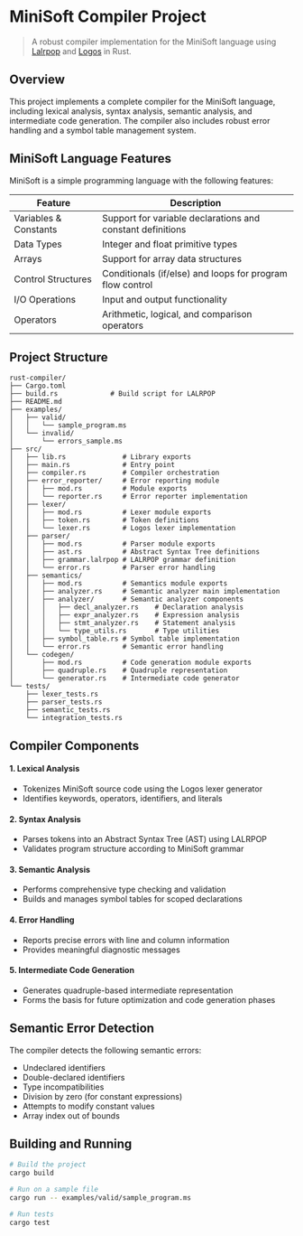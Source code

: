 # MiniSoft Compiler Project

> A robust compiler implementation for the MiniSoft language using [Lalrpop](https://github.com/lalrpop/lalrpop) and [Logos](https://github.com/maciejhirsz/logos) in Rust.

## Overview

This project implements a complete compiler for the MiniSoft language, including lexical analysis, syntax analysis, semantic analysis, and intermediate code generation. The compiler also includes robust error handling and a symbol table management system.

## MiniSoft Language Features

MiniSoft is a simple programming language with the following features:

| Feature               | Description                                                |
| --------------------- | ---------------------------------------------------------- |
| Variables & Constants | Support for variable declarations and constant definitions |
| Data Types            | Integer and float primitive types                          |
| Arrays                | Support for array data structures                          |
| Control Structures    | Conditionals (if/else) and loops for program flow control  |
| I/O Operations        | Input and output functionality                             |
| Operators             | Arithmetic, logical, and comparison operators              |

## Project Structure

```
rust-compiler/
├── Cargo.toml
├── build.rs             # Build script for LALRPOP
├── README.md
├── examples/
│   ├── valid/
│   │   └── sample_program.ms
│   └── invalid/
│       └── errors_sample.ms
├── src/
│   ├── lib.rs              # Library exports
│   ├── main.rs             # Entry point
│   ├── compiler.rs         # Compiler orchestration
│   ├── error_reporter/     # Error reporting module
│   │   ├── mod.rs          # Module exports
│   │   └── reporter.rs     # Error reporter implementation
│   ├── lexer/
│   │   ├── mod.rs          # Lexer module exports
│   │   ├── token.rs        # Token definitions
│   │   └── lexer.rs        # Logos lexer implementation
│   ├── parser/
│   │   ├── mod.rs          # Parser module exports
│   │   ├── ast.rs          # Abstract Syntax Tree definitions
│   │   ├── grammar.lalrpop # LALRPOP grammar definition
│   │   └── error.rs        # Parser error handling
│   ├── semantics/
│   │   ├── mod.rs          # Semantics module exports
│   │   ├── analyzer.rs     # Semantic analyzer main implementation
│   │   ├── analyzer/       # Semantic analyzer components
│   │   │   ├── decl_analyzer.rs    # Declaration analysis
│   │   │   ├── expr_analyzer.rs    # Expression analysis
│   │   │   ├── stmt_analyzer.rs    # Statement analysis
│   │   │   └── type_utils.rs       # Type utilities
│   │   ├── symbol_table.rs # Symbol table implementation
│   │   └── error.rs        # Semantic error handling
│   └── codegen/
│       ├── mod.rs          # Code generation module exports
│       ├── quadruple.rs    # Quadruple representation
│       └── generator.rs    # Intermediate code generator
└── tests/
    ├── lexer_tests.rs
    ├── parser_tests.rs
    ├── semantic_tests.rs
    └── integration_tests.rs
```

## Compiler Components

#### 1. Lexical Analysis

- Tokenizes MiniSoft source code using the Logos lexer generator
- Identifies keywords, operators, identifiers, and literals

#### 2. Syntax Analysis

- Parses tokens into an Abstract Syntax Tree (AST) using LALRPOP
- Validates program structure according to MiniSoft grammar

#### 3. Semantic Analysis

- Performs comprehensive type checking and validation
- Builds and manages symbol tables for scoped declarations

#### 4. Error Handling

- Reports precise errors with line and column information
- Provides meaningful diagnostic messages

#### 5. Intermediate Code Generation

- Generates quadruple-based intermediate representation
- Forms the basis for future optimization and code generation phases

## Semantic Error Detection

The compiler detects the following semantic errors:

- Undeclared identifiers
- Double-declared identifiers
- Type incompatibilities
- Division by zero (for constant expressions)
- Attempts to modify constant values
- Array index out of bounds

## Building and Running

```bash
# Build the project
cargo build

# Run on a sample file
cargo run -- examples/valid/sample_program.ms

# Run tests
cargo test
```
